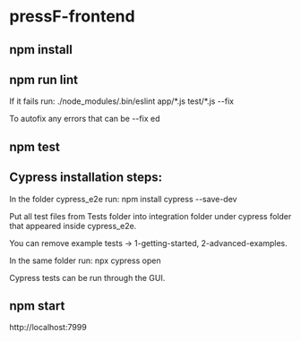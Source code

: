 # pressF-frontend

## npm install
## npm run lint
If it fails run: ./node_modules/.bin/eslint app/\*.js test/\*.js --fix

To autofix any errors that can be --fix ed
## npm test
## Cypress installation steps:
In the folder cypress_e2e run:    npm install cypress --save-dev 

Put all test files from Tests folder into integration folder under cypress folder that appeared inside cypress_e2e.
	
You can remove example tests -> 1-getting-started, 2-advanced-examples.

In the same folder run:     npx cypress open

Cypress tests can be run through the GUI.

## npm start

http://localhost:7999
